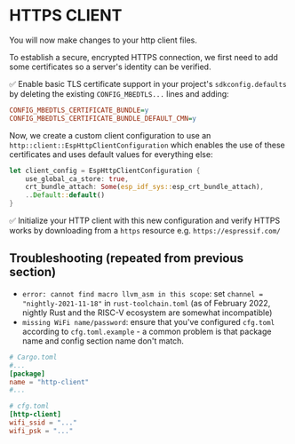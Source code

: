 # HTTPS CLIENT

You will now make changes to your http client files.

To establish a secure, encrypted HTTPS connection, we first need to add some certificates so a server's identity can be verified.

✅ Enable basic TLS certificate support in your project's `sdkconfig.defaults` by deleting the existing `CONFIG_MBEDTLS...` lines and adding:
```cfg
CONFIG_MBEDTLS_CERTIFICATE_BUNDLE=y
CONFIG_MBEDTLS_CERTIFICATE_BUNDLE_DEFAULT_CMN=y
```

Now, we create a custom client configuration to use an `http::client::EspHttpClientConfiguration` which enables the use of these certificates and uses default values for everything else:

```rust
let client_config = EspHttpClientConfiguration {
    use_global_ca_store: true,
    crt_bundle_attach: Some(esp_idf_sys::esp_crt_bundle_attach),
    ..Default::default()
}
```

✅ Initialize your HTTP client with this new configuration and verify HTTPS works by downloading from a `https` resource e.g. `https://espressif.com/`

## Troubleshooting (repeated from previous section)

- `error: cannot find macro llvm_asm in this scope`: set `channel = "nightly-2021-11-18"` in `rust-toolchain.toml` (as of February 2022, nightly Rust and the RISC-V ecosystem are somewhat incompatible)
- `missing WiFi name/password`: ensure that you've configured `cfg.toml` according to `cfg.toml.example` - a common problem is that package name and config section name don't match. 

```toml
# Cargo.toml
#...
[package]
name = "http-client"
#...

# cfg.toml
[http-client]
wifi_ssid = "..."
wifi_psk = "..."
```